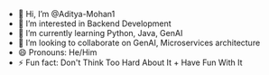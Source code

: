 - 👋 Hi, I’m @Aditya-Mohan1
- 👀 I’m interested in Backend Development
- 🌱 I’m currently learning Python, Java, GenAI
- 💞️ I’m looking to collaborate on GenAI, Microservices architecture
- 😄 Pronouns: He/Him
- ⚡ Fun fact: Don't Think Too Hard About It + Have Fun With It

<!---
Aditya-Mohan1/Aditya-Mohan1 is a ✨ special ✨ repository because its `README.md` (this file) appears on your GitHub profile.
You can click the Preview link to take a look at your changes.
--->
